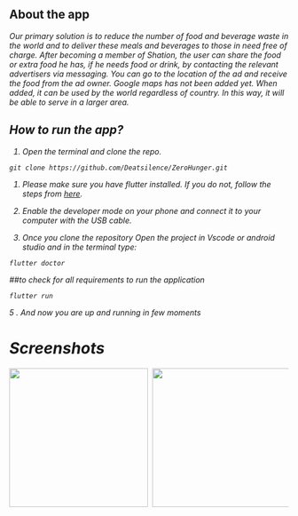 ## About the app

<i>
Our primary solution is to reduce the number of food and beverage waste in the world and to deliver these meals and beverages to those in need free of charge.
After becoming a member of Shation, the user can share the food or extra food he has, if he needs food or drink, by contacting the relevant advertisers via messaging. You can go to the location of the ad and receive the food from the ad owner. Google maps has not been added yet. When added, it can be used by the world regardless of country. In this way, it will be able to serve in a larger area.


## How to run the app?

1. Open the terminal and clone the repo.

```
git clone https://github.com/Deatsilence/ZeroHunger.git
```


1. Please make sure you have flutter installed. If you do not, follow the steps from <a href="https://flutter.dev/docs/get-started/install" target="_blank">here</a>.


3. Enable the developer mode on your phone and connect it to your computer with the USB cable.

4. Once you clone the repository Open the project in Vscode or android studio and in the terminal type:

```
flutter doctor
```
##to check for all requirements to run the application
  
```
flutter run
```
5 . And now you are up and running in few moments

# Screenshots 
<pre>
<img src="https://user-images.githubusercontent.com/78795973/229185489-9efab606-5dc1-4728-b34f-f4cdc8e7c2ce.png" width="250"> <img src="https://user-images.githubusercontent.com/78795973/229185492-cd5ec8b5-f93c-4cbd-9b27-3a2e8ceb450b.png" width="250"> <img src="https://user-images.githubusercontent.com/78795973/229185458-5ab98a22-d79f-4387-b3c0-bf0e44bc35ec.png" width="250"> <img src="https://user-images.githubusercontent.com/78795973/229185466-f0b69e8d-5a35-4f68-9a96-8a325d37222c.png" width="250"> <img src="https://user-images.githubusercontent.com/78795973/229185468-f26c0cf0-80f2-4967-ad26-5a8d2a624144.png" width="250"> <img src="https://user-images.githubusercontent.com/78795973/229185471-43214c93-d09d-49ac-879d-b1eaec53d35f.png" width="250"> <img src="https://user-images.githubusercontent.com/78795973/229185472-f2364463-544e-4ee8-a20d-d99e3bbe67bf.png" width="250"> <img src="https://user-images.githubusercontent.com/78795973/229185477-d952579a-5143-41e5-9899-a2f309ba6d4c.png" width="250"> <img src="https://user-images.githubusercontent.com/78795973/229185479-15601342-d6a8-4c7b-8635-f0f9967d4f9f.png" width="250"> <img src="https://user-images.githubusercontent.com/78795973/229185483-acbb9aad-f7e5-4685-9698-58c353685991.png" width="250"> <img src="https://user-images.githubusercontent.com/78795973/229185485-50367bee-842f-4622-8c66-3f9c89380b12.png" width="250">
